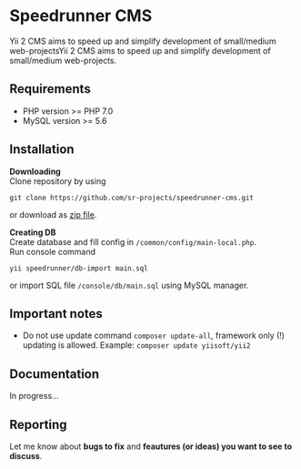# Speedrunner CMS
Yii 2 CMS aims to speed up and simplify development of small/medium web-projectsYii 2 CMS aims to speed up and simplify development of small/medium web-projects.

## Requirements
* PHP version >= PHP 7.0
* MySQL version >= 5.6

## Installation

**Downloading**  
Clone repository by using
```
git clone https://github.com/sr-projects/speedrunner-cms.git
```
or download as [zip file](https://github.com/sr-projects/speedrunner-cms/archive/master.zip).

**Creating DB**  
Create database and fill config in `/common/config/main-local.php`.  
Run console command
```
yii speedrunner/db-import main.sql
```
or import SQL file `/console/db/main.sql` using MySQL manager.

## Important notes
* Do not use update command `composer update-all`, framework only (!) updating is allowed. Example: `composer update yiisoft/yii2`

## Documentation
In progress...

## Reporting
Let me know about **bugs to fix** and **feautures (or ideas) you want to see to discuss**.